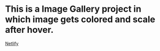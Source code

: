 # This is a Image Gallery project in which image gets colored and scale after hover.
[Netlify](https://skverma-image-gallery.netlify.app/)

